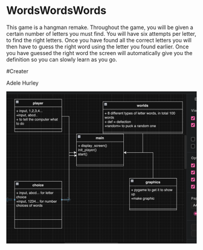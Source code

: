 # WordsWordsWords
This game is a hangman remake. Throughout the game, you will be given a certain number of letters you must find. You will have six attempts per letter, to find the right letters. Once you have found all the correct letters you will then have to guess the right word using the letter you found earlier. Once you have guessed the right word the screen will automatically give you the definition so you can slowly learn as you go.

#Creater

Adele Hurley



![Class Diagram](images/mockup.png)
